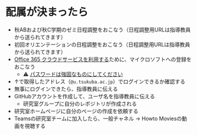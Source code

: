 # 配属が決まったら

* 秋ABおよび秋C学期のゼミ日程調整をおこなう（日程調整用URLは指導教員から送られてきます）
* 初回オリエンテーションの日程調整をおこなう（日程調整用URLは指導教員から送られてきます）
* [Office 365 クラウドサービスを利用する](https://www.cc.tsukuba.ac.jp/wp/service/sl/ees/tokuten/)ために、マイクロソフトへの登録をおこなう
  * :warning: [パスワードは強固なものにしてください](../dev/pc-password.md)
* ↑で取得したアドレス（`@u.tsukuba.ac.jp`）でログインできるか確認する
* 無事にログインできたら、指導教員に伝える
* GitHubアカウントを作成して、ユーザ名を指導教員に伝える
  * 研究室グループに自分のレポジトリが作成される
* 研究室ホームページに自分のページの作成を依頼する
* Teamsの研究室チームに加入したら、一般チャネル → Howto Moviesの動画を視聴する
